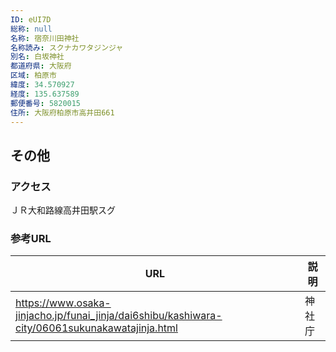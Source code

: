 ```yaml
---
ID: eUI7D
総称: null
名称: 宿奈川田神社
名称読み: スクナカワタジンジャ
別名: 白坂神社
都道府県: 大阪府
区域: 柏原市
緯度: 34.570927
経度: 135.637589
郵便番号: 5820015
住所: 大阪府柏原市高井田661
---
```


## その他

### アクセス

ＪＲ大和路線高井田駅スグ

### 参考URL

| URL                                                                                            | 説明   |
| ---------------------------------------------------------------------------------------------- | ------ |
| https://www.osaka-jinjacho.jp/funai_jinja/dai6shibu/kashiwara-city/06061sukunakawatajinja.html | 神社庁 |
